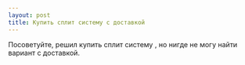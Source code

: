 ```yaml
---
layout: post 
title: Купить сплит систему с доставкой 
--- 
```

Посоветуйте, решил купить сплит систему , но нигде не могу найти вариант с доставкой.
